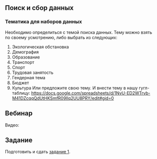  
## Поиск и сбор данных
### Тематика для наборов данных
Необходимо определиться с темой поиска данных.
Тему можно взять по своему усмотрению, либо выбрать из следующих:
1. Экологическая обстановка
2. Демография
3. Образование
4. Транспорт
5. Спорт
6. Трудовая занятость
7. Гендерная тема
8. Бюджет
9. Культура
Или предложите свою тему.
И внести тему в нашу гугл-таблицу: https://docs.google.com/spreadsheets/d/1NvU-ED2WTrvb-M41DZcqqQdUtHKSmfR09Ilq2UU8PRY/edit#gid=0      


## Вебинар
Видео: 

## Задание 

Подготовить и сдать [задание 1](https://github.com/HSEtraining/Data-Management-2019-course/blob/master/tasks/task1.md).






   




